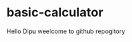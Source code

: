 # basic-calculator
<html>
  <body>
    <p>
      Hello Dipu weelcome to github repogitory
    </p>
  </body>
</html>
